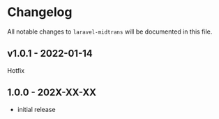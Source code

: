 # Changelog

All notable changes to `laravel-midtrans` will be documented in this file.

## v1.0.1 - 2022-01-14

Hotfix

## 1.0.0 - 202X-XX-XX

- initial release
